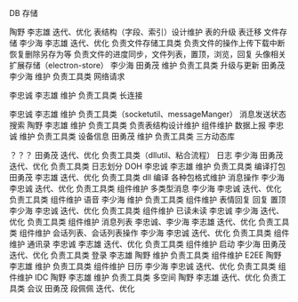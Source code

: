 DB 存储

陶野 李志雄 迭代、优化
表结构（字段、索引）设计维护
表的升级
表迁移
文件存储 李少海 李志雄 迭代、优化
负责文件存储工具类
负责文件的操作上传下载中断恢复删除另存为等
负责文件的进度同步，文件列表，置顶，浏览，回复
头像相关
扩展存储（electron-store） 李少海 田勇茂 维护
负责工具类
升级与更新 田勇茂 李少海 维护
负责工具类
网络请求

李忠诚 李志雄 维护
负责工具类
长连接

李忠诚 李志雄 维护
负责工具类（socketutil、messageManger）
消息发送状态
搜索 陶野 李志雄 维护
负责工具类
负责表结构设计维护
组件维护
数据上报 李忠诚
维护
负责工具类
设备信息 田勇茂
维护
负责工具类
三方动态库

？？？ 田勇茂 迭代、优化
负责工具类（dllutil、粘合流程）
日志 李少海 田勇茂 迭代、优化
负责工具类
日志划分
DOH 李忠诚 李志雄 维护
负责工具类
编译打包 田勇茂 李志雄 迭代、优化
负责工具类
dll 编译
各种包格式维护
消息操作 李少海 李忠诚 迭代、优化
负责工具类
组件维护
多类型消息 李少海 李忠诚 迭代、优化
负责工具类
组件维护
语音 李少海
维护
负责工具类
组件维护
表情回复 回复 置顶 李少海 李忠诚 迭代、优化
负责工具类
组件维护
已读未读 李忠诚 李少海 迭代、优化
负责工具类
组件维护
消息列表 李忠诚、李少海 李志雄 迭代、优化
负责工具类
组件维护
会话列表、会话列表操作 李少海 李忠诚 迭代、优化
负责工具类
组件维护
通讯录 李忠诚 李志雄 迭代、优化
负责工具类
组件维护
启动 李少海 田勇茂 迭代、优化
负责工具类
登录 李志雄 陶野 维护
负责工具类
组件维护
E2EE 陶野 李志雄 维护
负责工具类
组件维护
日历 李少海 李忠诚 迭代、优化
负责工具类
组件维护
IDC 陶野 李志雄 维护
负责工具类
多空间 陶野 李志雄 迭代、优化
负责工具类
会议 田勇茂 段佩佩 迭代、优化

